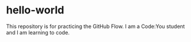 # hello-world
This repository is for practicing the GitHub Flow.
I am a Code:You student and I am learning to code.
